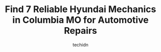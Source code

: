 ---
layout: ampstory
image: https://images.unsplash.com/photo-1610972221114-c48c6bb5d2eb?ixlib=rb-4.0.3&ixid=MnwxMjA3fDB8MHxwaG90by1wYWdlfHx8fGVufDB8fHx8&auto=format&fit=crop&w=640&h=853&q=80
author: techidn
featured: false
description: Trust your vehicles maintenance and repairs to the 7 best Hyundai Mechanic in Columbia MO, USA. With their extensive experience, cutting-edge technology, and commitment to customer satisfac
title: Find 7 Reliable Hyundai Mechanics in Columbia MO for Automotive Repairs
cover:
   title: Find 7 Reliable Hyundai Mechanics in Columbia MO for Automotive Repairs
   subtitle: Rickpate
   background: https://images.unsplash.com/photo-1610972221114-c48c6bb5d2eb?ixlib=rb-4.0.3&ixid=MnwxMjA3fDB8MHxwaG90by1wYWdlfHx8fGVufDB8fHx8&auto=format&fit=crop&w=640&h=853&q=80

pages: 
 - layout: thirds
   top: <h1>#1 A to Z Auto Repair</h1>
   bottom: "<p>I had a great experience with this crew and will continue bringing my car here. I brought my car into them, needing quite a bit of work, and the mechanic Dakota called me</p>"
   background: https://www.knot35.com/toplist/wp-content/uploads/2023/06/best-hyundai-mechanic-1-in-columbia-mo-1685840395.jpeg
   backgroundblur: true
 - layout: thirds
   top: <h1>#2 Como Auto Repair</h1>
   bottom: "<p>1910 Heriford Rd, Columbia, MO 65202, United States</p>"
   background: https://www.knot35.com/toplist/wp-content/uploads/2023/06/best-hyundai-mechanic-2-in-columbia-mo-1685840396.jpeg
   cta:
      link: https://www.knot35.com/toplist/find-7-reliable-hyundai-mechanics-in-columbia-mo-for-automotive-repairs/
      text: Find 7 Reliable Hyundai Mechanics in Columbia MO for Automotive Repairs
 - layout: thirds
   top: <h1>#3 M Y Automotive</h1>
   bottom: "<p>801 N College Ave ste-c, Columbia, MO 65201, United States</p>"
   background: https://www.knot35.com/toplist/wp-content/uploads/2023/06/best-hyundai-mechanic-3-in-columbia-mo-1685840396.jpeg
   cta:
      link: https://www.knot35.com/toplist/find-7-reliable-hyundai-mechanics-in-columbia-mo-for-automotive-repairs/
      text: Find 7 Reliable Hyundai Mechanics in Columbia MO for Automotive Repairs
 - layout: thirds
   top: <h1>#4 Woodys Auto Center</h1>
   bottom: "<p>222 N 9th St, Columbia, MO 65201, United States</p>"
   background: https://images.unsplash.com/photo-1534312527009-56c7016453e6?ixlib=rb-4.0.3&ixid=MnwxMjA3fDB8MHxwaG90by1wYWdlfHx8fGVufDB8fHx8&auto=format&fit=crop&w=640&h=853&q=80
   cta:
      link: https://www.knot35.com/toplist/find-7-reliable-hyundai-mechanics-in-columbia-mo-for-automotive-repairs/
      text: Find 7 Reliable Hyundai Mechanics in Columbia MO for Automotive Repairs
 - layout: thirds
   top: <h1>#5 The Automotive Garage of Columbia</h1>
   bottom: "<p>2308 Industrial Dr, Columbia, MO 65202, United States</p>"
   background: https://images.unsplash.com/photo-1574169208507-84376144848b?ixlib=rb-4.0.3&ixid=MnwxMjA3fDB8MHxwaG90by1wYWdlfHx8fGVufDB8fHx8&auto=format&fit=crop&w=640&h=853&q=80
   cta:
      link: https://www.knot35.com/toplist/find-7-reliable-hyundai-mechanics-in-columbia-mo-for-automotive-repairs/
      text: Find 7 Reliable Hyundai Mechanics in Columbia MO for Automotive Repairs
 - layout: thirds
   top: <h1>#6 Fisher Auto Service LLC</h1>
   bottom: "<p>1701 Commerce Ct, Columbia, MO 65202, United States</p>"
   background: https://images.unsplash.com/photo-1488554378835-f7acf46e6c98?ixlib=rb-4.0.3&ixid=MnwxMjA3fDB8MHxwaG90by1wYWdlfHx8fGVufDB8fHx8&auto=format&fit=crop&w=640&h=853&q=80
   cta:
      link: https://www.knot35.com/toplist/find-7-reliable-hyundai-mechanics-in-columbia-mo-for-automotive-repairs/
      text: Find 7 Reliable Hyundai Mechanics in Columbia MO for Automotive Repairs
 - layout: thirds
   top: <h1>#7 Mikes Auto Repair</h1>
   bottom: "<p>2203 Rangeline St #3B, Columbia, MO 65202, United States</p>"
   background: https://images.unsplash.com/photo-1531169509526-f8f1fdaa4a67?ixlib=rb-4.0.3&ixid=MnwxMjA3fDB8MHxwaG90by1wYWdlfHx8fGVufDB8fHx8&auto=format&fit=crop&w=640&h=853&q=80
   cta:
      link: https://www.knot35.com/toplist/find-7-reliable-hyundai-mechanics-in-columbia-mo-for-automotive-repairs/
      text: Find 7 Reliable Hyundai Mechanics in Columbia MO for Automotive Repairs
 - layout: thirds
   middle: Continue reading...
   background: https://images.unsplash.com/photo-1632260260864-caf7fde5ec36?ixlib=rb-4.0.3&ixid=MnwxMjA3fDB8MHxwaG90by1wYWdlfHx8fGVufDB8fHx8&auto=format&fit=crop&w=640&h=853&q=80
   cta:
      link: https://www.knot35.com/toplist/find-7-reliable-hyundai-mechanics-in-columbia-mo-for-automotive-repairs/
      text: Find 7 Reliable Hyundai Mechanics in Columbia MO for Automotive Repairs
      
---